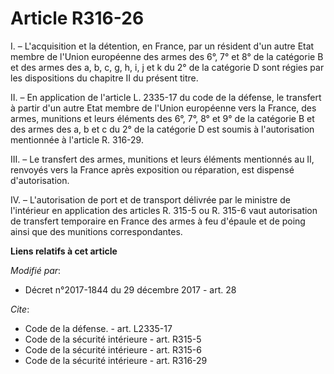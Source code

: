 # Article R316-26

I. – L'acquisition et la détention, en France, par un résident d'un autre Etat membre de l'Union européenne des armes des 6°,
7° et 8° de la catégorie B et des armes des a, b, c, g, h, i, j et k du 2° de la catégorie D sont régies par les dispositions
du chapitre II du présent titre. 

II. – En application de l'article L. 2335-17 du code de la défense, le transfert à partir d'un autre Etat membre de l'Union
européenne vers la France, des armes, munitions et leurs éléments des 6°, 7°, 8° et 9° de la catégorie B et des armes des a,
b et c du 2° de la catégorie D est soumis à l'autorisation mentionnée à l'article R. 316-29. 

III. – Le transfert des armes, munitions et leurs éléments mentionnés au II, renvoyés vers la France après exposition ou
réparation, est dispensé d'autorisation. 

IV. – L'autorisation de port et de transport délivrée par le ministre de l'intérieur en application des articles R. 315-5 ou
R. 315-6 vaut autorisation de transfert temporaire en France des armes à feu d'épaule et de poing ainsi que des munitions
correspondantes.

**Liens relatifs à cet article**

_Modifié par_:

  - Décret n°2017-1844 du 29 décembre 2017 - art. 28

_Cite_:

  - Code de la défense. - art. L2335-17
  - Code de la sécurité intérieure - art. R315-5
  - Code de la sécurité intérieure - art. R315-6
  - Code de la sécurité intérieure - art. R316-29
